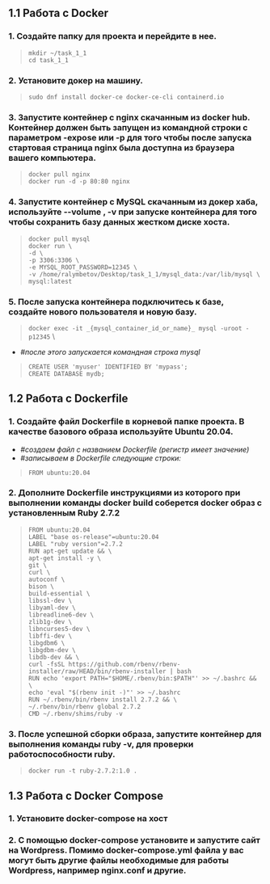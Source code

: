 ## 1.1 Работа с Docker

### 1. Создайте папку для проекта и перейдите в нее.

> `mkdir ~/task_1_1` \
> `cd task_1_1`

### 2. Установите докер на машину.

> `sudo dnf install docker-ce docker-ce-cli containerd.io`

### 3. Запустите контейнер с nginx скачанным из docker hub. Контейнер должен быть запущен из командной строки с параметром -expose или -p для того чтобы после запуска стартовая страница nginx была доступна из браузера вашего компьютера.

> `docker pull nginx` \
> `docker run -d -p 80:80 nginx`

### 4. Запустите контейнер с MySQL скачанным из докер хаба, используйте --volume , -v при запуске контейнера для того чтобы сохранить базу данных жестком диске хоста.

> `docker pull mysql` \
> `docker run \`\
> `-d \`\
> `-p 3306:3306 \`\
> `-e MYSQL_ROOT_PASSWORD=12345 \`\
> `-v /home/ralymbetov/Desktop/task_1_1/mysql_data:/var/lib/mysql \`\
> `mysql:latest`

### 5. После запуска контейнера подключитесь к базе, создайте нового пользователя и новую базу.

> `docker exec -it _{mysql_container_id_or_name}_ mysql -uroot -p12345` \

- _#после этого запускается командная строка mysql_

> `CREATE USER 'myuser' IDENTIFIED BY 'mypass';` \
> `CREATE DATABASE mydb;`

## 1.2 Работа с Dockerfile

### 1. Создайте файл Dockerfile в корневой папке проекта. В качестве базового образа используйте Ubuntu 20.04.

- _#создаем файл с названием Dockerfile (регистр имеет значение)_
- _#записываем в Dockerfile следующие строки:_

> `FROM ubuntu:20.04`

### 2. Дополните Dockerfile инструкциями из которого при выполнении команды docker build соберется docker образ с установленным Ruby 2.7.2

> `FROM ubuntu:20.04` \
>  `LABEL "base os-release"=ubuntu:20.04 ` \
>  `LABEL "ruby version"=2.7.2` \
> `RUN apt-get update && \` \
>  `apt-get install -y \`\
>  `git \`\
>  `curl \`\
>  `autoconf \`\
>  `bison \`\
>  `build-essential \`\
>  `libssl-dev \`\
>  `libyaml-dev \`\
>  `libreadline6-dev \`\
>  `zlib1g-dev \`\
>  `libncurses5-dev \`\
>  `libffi-dev \`\
>  `libgdbm6 \`\
>  `libgdbm-dev \`\
>  `libdb-dev && \`\
>  `curl -fsSL https://github.com/rbenv/rbenv-installer/raw/HEAD/bin/rbenv-installer | bash` \
>  `RUN echo 'export PATH="$HOME/.rbenv/bin:$PATH"' >> ~/.bashrc && \` \
> `echo 'eval "$(rbenv init -)"' >> ~/.bashrc ` \
> `RUN ~/.rbenv/bin/rbenv install 2.7.2 && \` \
> `~/.rbenv/bin/rbenv global 2.7.2 ` \
> `CMD ~/.rbenv/shims/ruby -v`

### 3. После успешной сборки образа, запустите контейнер для выполнения команды ruby -v, для проверки работоспособности ruby.

> `docker run -t ruby-2.7.2:1.0 .`

## 1.3 Работа с Docker Compose

### 1. Установите docker-compose на хост

### 2. С помощью docker-compose установите и запустите сайт на Wordpress. Помимо docker-compose.yml файла у вас могут быть другие файлы необходимые для работы Wordpress, например nginx.conf и другие.
